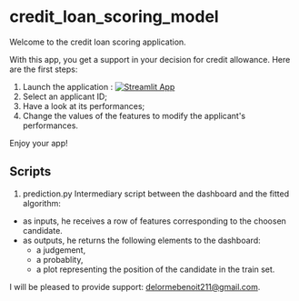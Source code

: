 # credit_loan_scoring_model

Welcome to the credit loan scoring application.

With this app, you get a support in your decision for credit allowance.
Here are the first steps:

1. Launch the application : [![Streamlit App](https://static.streamlit.io/badges/streamlit_badge_black_white.svg)](https://share.streamlit.io/benoit-78/credit_loan_scoring_model/main/app.py)
3. Select an applicant ID;
4. Have a look at its performances;
5. Change the values of the features to modify the applicant's performances.

Enjoy your app!


## Scripts
1) prediction.py
 Intermediary script between the dashboard and the fitted algorithm:
 - as inputs, he receives a row of features corresponding to the choosen
   candidate.
 - as outputs, he returns the following elements to the dashboard:
     * a judgement,
     * a probablity,
     * a plot representing the position of the candidate in the train set.


I will be pleased to provide support: delormebenoit211@gmail.com.
